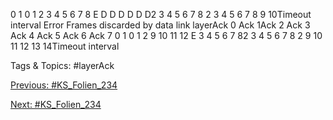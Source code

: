 0 1
0 1 2 3 4 5 6 7 8 E D D D D D D2 3 4 5 6 7 8 2 3 4 5 6 7 8 9 10Timeout interval
Error Frames discarded by data link layerAck 0 Ack 1Ack 2 Ack 3 Ack 4 Ack 5 Ack 6 Ack 7
0 1
0 1 2 9 10 11 12 E 3 4 5 6 7 82 3 4 5 6 7 8 2 9 10 11 12 13 14Timeout interval

   Tags & Topics:
   #layerAck

[Previous: #KS_Folien_234](KS_Folien_234.md)

[Next: #KS_Folien_234](KS_Folien_234.md)